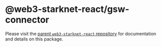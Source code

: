 # @web3-starknet-react/gsw-connector

Please visit the [parent `web3-starknet-react` repository](https://github.com/dhruvkelawala/web3-starknet-react/) for documentation and details on this package.
